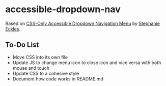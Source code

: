 # accessible-dropdown-nav
Based on [CSS-Only Accessible Dropdown Navigation Menu](https://moderncss.dev/css-only-accessible-dropdown-navigation-menu/) by [Stephanie Eckles](https://github.com/5t3ph/).

## To-Do List
- Move CSS into its own file
- Update JS to change menu icon to close icon and vice versa with both mouse and touch
- Update CSS to a cohesive style
- Document how code works in README.md
